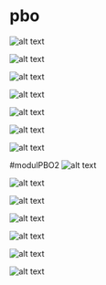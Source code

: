 # pbo
![alt text](https://github.com/Lukaserwindo69/pbo/blob/master/Screenshot%20(55).png)

![alt text](https://github.com/Lukaserwindo69/pbo/blob/master/Screenshot%20(56).png)

![alt text](https://github.com/Lukaserwindo69/pbo/blob/master/Screenshot%20(57).png)

![alt text](https://github.com/Lukaserwindo69/pbo/blob/master/Screenshot%20(58).png)

![alt text](https://github.com/Lukaserwindo69/pbo/blob/master/Screenshot%20(59).png)

![alt text](https://github.com/Lukaserwindo69/pbo/blob/master/Screenshot%20(60).png)

![alt text](https://github.com/Lukaserwindo69/pbo/blob/master/Screenshot%20(61).png)

#modulPBO2
![alt text](https://github.com/Lukaserwindo69/pbo/blob/master/Screenshot%20(63).png)

![alt text](https://github.com/Lukaserwindo69/pbo/blob/master/Screenshot%20(64).png)

![alt text](https://github.com/Lukaserwindo69/pbo/blob/master/Screenshot%20(65).png)

![alt text](https://github.com/Lukaserwindo69/pbo/blob/master/Screenshot%20(66).png)

![alt text](https://github.com/Lukaserwindo69/pbo/blob/master/Screenshot%20(67).png)

![alt text](https://github.com/Lukaserwindo69/pbo/blob/master/Screenshot%20(68).png)

![alt text](https://github.com/Lukaserwindo69/pbo/blob/master/Screenshot%20(69).png)



